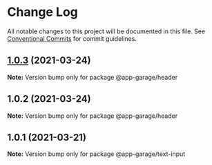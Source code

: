 # Change Log

All notable changes to this project will be documented in this file.
See [Conventional Commits](https://conventionalcommits.org) for commit guidelines.

## [1.0.3](https://github.com/electronic33/ag-ui-react/compare/@app-garage/header@1.0.2...@app-garage/header@1.0.3) (2021-03-24)

**Note:** Version bump only for package @app-garage/header





## 1.0.2 (2021-03-24)

**Note:** Version bump only for package @app-garage/header





## 1.0.1 (2021-03-21)

**Note:** Version bump only for package @app-garage/text-input
